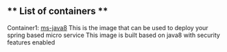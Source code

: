 ## ** List of containers **

Container1: [ms-java8](docker-compose-README.md)
    This is the image that can be used to deploy your spring based micro service
    This image is built based on java8 with security features enabled